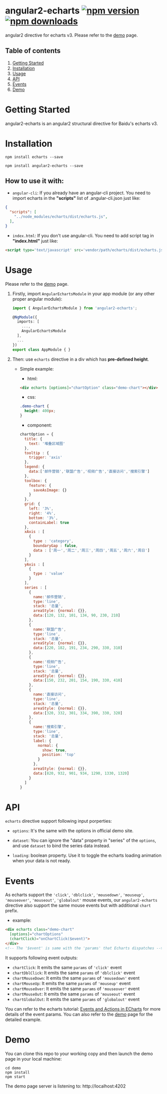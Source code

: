 # angular2-echarts [![npm version](https://badge.fury.io/js/angular2-echarts.svg)](http://badge.fury.io/js/angular2-echarts) [![npm downloads](https://img.shields.io/npm/dm/angular2-echarts.svg)](https://npmjs.org/angular2-echarts)
angular2 directive for echarts v3. Please refer to the [demo](http://xieziyu.github.io) page.

## Table of contents 
1. [Getting Started](#getting-started)
2. [Installation](#installation)
3. [Usage](#usage)
4. [API](#api)
5. [Events](#events)
6. [Demo](#demo)

# Getting Started
angular2-echarts is an angular2 structural directive for Baidu's echarts v3.

# Installation
```
npm install echarts --save

npm install angular2-echarts --save
```

## How to use it with:
+ `angular-cli`: If you already have an angular-cli project. You need to import echarts in the **"scripts"** list of .angular-cli.json  just like:

```json
{
  "scripts": [
    "../node_modules/echarts/dist/echarts.js",
  ],
}
```

+ `index.html`: If you don't use angular-cli. You need to add script tag in **"index.html"** just like:

```html
<script type='text/javascript' src='vendor/path/echarts/dist/echarts.js'></script>
```

# Usage
Please refer to the [demo](http://xieziyu.github.io) page.

1. Firstly, import `AngularEchartsModule` in your app module (or any other proper angular module):
    ```typescript
    import { AngularEchartsModule } from 'angular2-echarts';

    @NgModule({
      imports: [
        ...,
        AngularEchartsModule
      ],
      ...
    })
    export class AppModule { }
    ```

2. Then: use `echarts` directive in a div which has **pre-defined height**.
    + Simple example:

      + html:
      ```html
      <div echarts [options]="chartOption" class="demo-chart"></div>
      ```

      + css:
      ```css
      .demo-chart {
        height: 400px;
      }
      ```

      + component:
      ```javascript
      chartOption = {
        title: {
          text: '堆叠区域图'
        },
        tooltip : {
          trigger: 'axis'
        },
        legend: {
          data:['邮件营销','联盟广告','视频广告','直接访问','搜索引擎']
        },
        toolbox: {
          feature: {
            saveAsImage: {}
          }
        },
        grid: {
          left: '3%',
          right: '4%',
          bottom: '3%',
          containLabel: true
        },
        xAxis : [
          {
            type : 'category',
            boundaryGap : false,
            data : ['周一','周二','周三','周四','周五','周六','周日']
          }
        ],
        yAxis : [
          {
            type : 'value'
          }
        ],
        series : [
          {
            name:'邮件营销',
            type:'line',
            stack: '总量',
            areaStyle: {normal: {}},
            data:[120, 132, 101, 134, 90, 230, 210]
          },
          {
            name:'联盟广告',
            type:'line',
            stack: '总量',
            areaStyle: {normal: {}},
            data:[220, 182, 191, 234, 290, 330, 310]
          },
          {
            name:'视频广告',
            type:'line',
            stack: '总量',
            areaStyle: {normal: {}},
            data:[150, 232, 201, 154, 190, 330, 410]
          },
          {
            name:'直接访问',
            type:'line',
            stack: '总量',
            areaStyle: {normal: {}},
            data:[320, 332, 301, 334, 390, 330, 320]
          },
          {
            name:'搜索引擎',
            type:'line',
            stack: '总量',
            label: {
              normal: {
                show: true,
                position: 'top'
              }
            },
            areaStyle: {normal: {}},
            data:[820, 932, 901, 934, 1290, 1330, 1320]
          }
        ]
      }
      ```

# API
`echarts` directive support following input porperties:
+ `options`: It's the same with the options in official demo site.

+ `dataset`: You can ignore the "data" property in "series" of the `options`, and use `dataset` to bind the series data instead.

+ `loading`: boolean property. Use it to toggle the echarts loading animation when your data is not ready.

# Events
As echarts support the `'click'`, `'dblclick'`, `'mousedown'`, `'mouseup'`, `'mouseover'`, `'mouseout'`, `'globalout'` mouse events, our `angular2-echarts` directive also support the same mouse events but with additional `chart` prefix.

  + example:
  ```html
  <div echarts class="demo-chart"
    [options]="chartOptions"
    (chartClick)="onChartClick($event)">
  </div>
  <!-- The '$event' is same with the 'params' that Echarts dispatches -->
  ```

It supports following event outputs:
+ `chartClick`: It emits the same `params` of `'click'` event
+ `chartDblClick`: It emits the same `params` of `'dblclick'` event
+ `chartMouseDown`: It emits the same `params` of `'mousedown'` event
+ `chartMouseUp`: It emits the same `params` of `'mouseup'` event
+ `chartMouseOver`: It emits the same `params` of `'mouseover'` event
+ `chartMouseOut`: It emits the same `params` of `'mouseout'` event
+ `chartGlobalOut`: It emits the same `params` of `'globalout'` event

You can refer to the echarts tutorial: [Events and Actions in ECharts](https://ecomfe.github.io/echarts-doc/public/en/tutorial.html#Events%20and%20Actions%20in%20ECharts) for more details of the event params. You can also refer to the [demo](http://xieziyu.github.io) page for the detailed example.

# Demo
You can clone this repo to your working copy and then launch the demo page in your local machine:
```
cd demo
npm install
npm start
```
The demo page server is listening to: http://localhost:4202